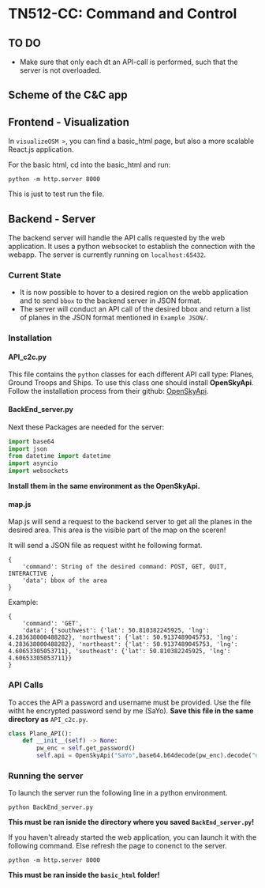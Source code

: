 # TN512-CC: Command and Control
## TO DO
- Make sure that only each dt an API-call is performed, such that the server is not overloaded.

## Scheme of the C&C app




## Frontend - Visualization
In `visualizeOSM >`, you can find a basic_html page, but also a more scalable React.js application.

For the basic html, cd into the basic_html and run:
```
python -m http.server 8000
```
This is just to test run the file.





## Backend - Server
The backend server will handle the API calls requested by the web application. It uses a python websocket to establish the connection with the webapp. The server is currently running on `localhost:65432`. 

### Current State
- It is now possible to hover to a desired region on the webb application and to send `bbox` to the backend server in JSON format. 
- The server will conduct an API call of the desired bbox and return a list of planes in the JSON format mentioned in `Example JSON/`.

### Installation
#### API_c2c.py
This file contains the `python` classes for each different API call type: Planes, Ground Troops and Ships. To use this class one should install **OpenSkyApi**. Follow the installation process from their github: [OpenSkyApi](https://github.com/openskynetwork/opensky-api).

#### BackEnd_server.py
Next these Packages are needed for the server:
```python
import base64
import json
from datetime import datetime
import asyncio
import websockets
```
**Install them in the same environment as the OpenSkyApi.**

#### map.js
Map.js will send a request to the backend server to get all the planes in the desired area. This area is the visible part of the map on the sceren!

It will send a JSON file as request witht he following format.
```
{
    'command': String of the desired command: POST, GET, QUIT, INTERACTIVE ,
    'data': bbox of the area
}
```

Example: 
```
{
    'command': 'GET', 
    'data': {'southwest': {'lat': 50.810382245925, 'lng': 4.283638000488282}, 'northwest': {'lat': 50.9137489045753, 'lng': 4.283638000488282}, 'northeast': {'lat': 50.9137489045753, 'lng': 4.60653305053711}, 'southeast': {'lat': 50.810382245925, 'lng': 4.60653305053711}}
}
```

### API Calls
To acces the API a password and username must be provided. Use the file witht he encrypted password send by me (SaYo). **Save this file in the same directory as** `API_c2c.py`.
```python
class Plane_API():
    def __init__(self) -> None:
        pw_enc = self.get_password()
        self.api = OpenSkyApi("SaYo",base64.b64decode(pw_enc).decode("utf-8"))
```

### Running the server 
To launch the server run the following line in a python environment.
```
python BackEnd_server.py
```
**This must be ran isnide the directory where you saved `BackEnd_server.py`!**

If you haven't already started the web application, you can launch it with the following command. Else refresh the page to conenct to the server. 
```
python -m http.server 8000
```
**This must be ran inside the `basic_html` folder!**
